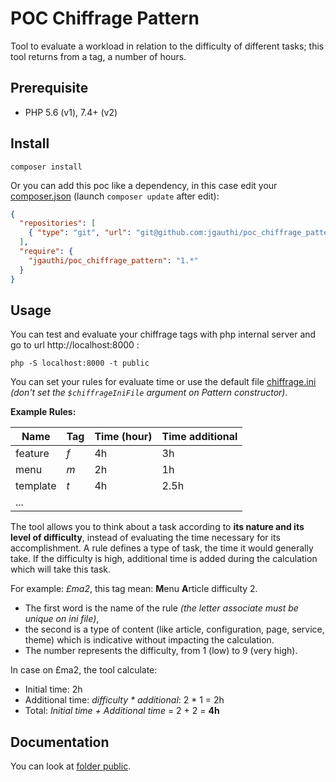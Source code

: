 # POC Chiffrage Pattern
Tool to evaluate a workload in relation to the difficulty of different tasks; this tool returns from a tag, a number of hours.

## Prerequisite

* PHP 5.6 (v1), 7.4+ (v2)

## Install
`composer install`

Or you can add this poc like a dependency, in this case edit your [composer.json](https://getcomposer.org) (launch `composer update` after edit):
```json
{
  "repositories": [
    { "type": "git", "url": "git@github.com:jgauthi/poc_chiffrage_pattern.git" }
  ],
  "require": {
    "jgauthi/poc_chiffrage_pattern": "1.*"
  }
}
```

## Usage
You can test and evaluate your chiffrage tags with php internal server and go to url http://localhost:8000 :

```shell script
php -S localhost:8000 -t public
```

You can set your rules for evaluate time or use the default file [chiffrage.ini](https://github.com/jgauthi/poc_chiffrage_pattern/blob/master/config/chiffrage.ini) _(don't set the `$chiffrageIniFile` argument on Pattern constructor)_.

**Example Rules:**

**Name** | **Tag** | **Time** (hour) | **Time additional**
----        | ---  | --- | ---
feature     | _f_  | 4h  | 3h
menu        | _m_  | 2h  | 1h
template    | _t_  | 4h  | 2.5h
...         | | | 

The tool allows you to think about a task according to **its nature and its level of difficulty**, instead of evaluating the time necessary for its accomplishment. A rule defines a type of task, the time it would generally take. If the difficulty is high, additional time is added during the calculation which will take this task.

For example: _£ma2_, this tag mean: **M**enu **A**rticle difficulty 2.
* The first word is the name of the rule _(the letter associate must be unique on ini file)_,
* the second is a type of content (like article, configuration, page, service, theme) which is indicative without impacting the calculation.
* The number represents the difficulty, from 1 (low) to 9 (very high).

In case on £ma2, the tool calculate:
* Initial time: 2h
* Additional time: _difficulty * additional_: 2 * 1 = 2h
* Total: _Initial time + Additional time_ = 2 + 2 = **4h**


## Documentation
You can look at [folder public](https://github.com/jgauthi/poc_chiffrage_pattern/tree/master/public).
